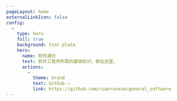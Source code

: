 ```yaml
---
pageLayout: home
externalLinkIcon: false
config:
  -
    type: hero
    full: true
    background: tint-plate
    hero:
      name: 软件通识
      text: 软件工程师所需的基础知识，都在这里。
      actions:
        -
          theme: brand
          text: Github →
          link: https://github.com/ruanrunxue/general_software
---
```

